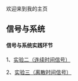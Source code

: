 欢迎来到我的主页

## 信号与系统

#### 信号与系统实践环节

1、[实验二（连续时间信号）](https://github.com/yjc676/yjc676.github.io/blob/master/python%20程序.md)

2、[实验三（离散时间信号）](https://github.com/yjc676/yjc676.github.io/blob/master/实验三)



